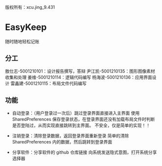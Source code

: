 版权所有：xcu.jing_9.431

# EasyKeep
 随时随地轻松记账

## 分工
敖仕志-5001210101：设计报告撰写，答辩
尹江凯-5001210135：图形图像素材收集和处理
姜维-5001210114：逻辑代码编写
杨海波-5001210136：应用界面设计
雷鑫建-5001210115：布局文件代码编写


## 功能

* 自动登录：（用户登录过一次后）跳过登录界面直接进入主界面
     使用 SharedPreferences 保存登录状态，在登录界面还没有加载布局文件时判断是否登陆过，从而实现直接跳转到主界面。
     不安全，仅是简单的实现！！
    
* 注销登录：清除登录数据，返回登录界面重新登录
    简单的清除 SharedPreferences 内的数据，然后跳转到登录界面

* 分享软件：分享软件的 github 仓库链接
    向系统发送隐式意图，打开系统分享选择器


